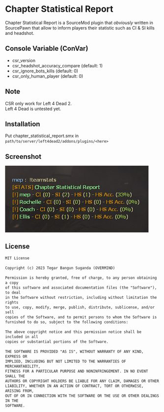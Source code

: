 # Chapter Statistical Report
Chapter Statistical Report is a SourceMod plugin that *obviously* written in SourcePawn that allow to inform players their statistic such as CI & SI kills and headshot.

## Console Variable (ConVar)
- csr_version
- csr_headshot_accuracy_compare (default: 1)
- csr_ignore_bots_kills (default: 0)
- csr_only_human_player (default: 0)

## Note
CSR only work for Left 4 Dead 2.\
Left 4 Dead is untested yet.

## Installation
Put chapter_statistical_report.smx in `path/to/server/left4dead2/addons/plugins/<here>`

## Screenshot
![](static/command.png)

## License
```
MIT License

Copyright (c) 2023 Tegar Bangun Suganda (OVERMIND)

Permission is hereby granted, free of charge, to any person obtaining a copy
of this software and associated documentation files (the "Software"), to deal
in the Software without restriction, including without limitation the rights
to use, copy, modify, merge, publish, distribute, sublicense, and/or sell
copies of the Software, and to permit persons to whom the Software is
furnished to do so, subject to the following conditions:

The above copyright notice and this permission notice shall be included in all
copies or substantial portions of the Software.

THE SOFTWARE IS PROVIDED "AS IS", WITHOUT WARRANTY OF ANY KIND, EXPRESS OR
IMPLIED, INCLUDING BUT NOT LIMITED TO THE WARRANTIES OF MERCHANTABILITY,
FITNESS FOR A PARTICULAR PURPOSE AND NONINFRINGEMENT. IN NO EVENT SHALL THE
AUTHORS OR COPYRIGHT HOLDERS BE LIABLE FOR ANY CLAIM, DAMAGES OR OTHER
LIABILITY, WHETHER IN AN ACTION OF CONTRACT, TORT OR OTHERWISE, ARISING FROM,
OUT OF OR IN CONNECTION WITH THE SOFTWARE OR THE USE OR OTHER DEALINGS IN THE
SOFTWARE.
```